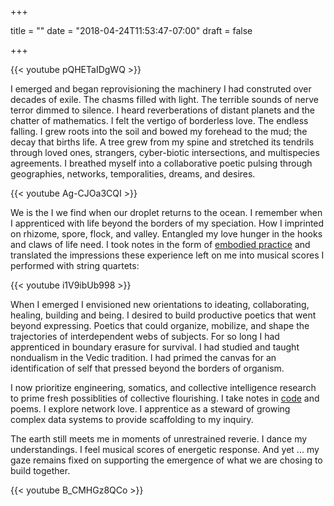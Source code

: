 +++

title = ""
date = "2018-04-24T11:53:47-07:00"
draft = false

+++

{{< youtube pQHETaIDgWQ >}}

I emerged and began reprovisioning the machinery I had construted over decades of exile.
The chasms filled with light. The terrible sounds of nerve terror dimmed to silence. 
I heard reverberations of distant planets and the chatter of mathematics.
I felt the vertigo of borderless love. The endless falling. I grew roots into the soil 
and bowed my forehead to the mud; the decay that births life. A tree grew from my spine 
and stretched its tendrils through loved ones, strangers, cyber-biotic intersections, 
and multispecies agreements. I breathed myself into a collaborative poetic 
pulsing through geographies, networks, temporalities, dreams, and desires.

{{< youtube Ag-CJOa3CQI >}}

We is the I we find when our droplet returns to the ocean. I remember when
I apprenticed with life beyond the borders of my speciation. How I imprinted
on rhizome, spore, flock, and valley. Entangled my love hunger in the hooks
and claws of life need. I took notes in the form of [embodied practice](https://www.youtube.com/user/dancingecologist)
and translated the impressions these experience left on me into musical scores
I performed with string quartets:

{{< youtube i1V9ibUb998 >}}

When I emerged I envisioned new orientations to ideating, collaborating, healing, 
building and being. I desired to build productive poetics that went beyond 
expressing. Poetics that could organize, mobilize, and shape the trajectories of 
interdependent webs of subjects. For so long I had apprenticed in boundary 
erasure for survival. I had studied and taught nondualism in the Vedic tradition. 
I had primed the canvas for an identification of self that pressed beyond the borders of organism. 

I now prioritize engineering, somatics, and collective intelligence 
research to prime fresh possiblities of collective flourishing. I take notes 
in [code](https://github.com/SioKCronin/swarmopt) and poems. I explore network love.
I apprentice as a steward of growing complex data systems to provide scaffolding to my inquiry. 

The earth still meets me in moments of unrestrained reverie. I dance my understandings. 
I feel musical scores of energetic response. And yet ... my gaze remains fixed on supporting
the emergence of what we are chosing to build together.

{{< youtube B_CMHGz8QCo >}}
